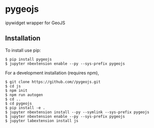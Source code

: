 pygeojs
===============================

ipywidget wrapper for GeoJS

Installation
------------

To install use pip:

    $ pip install pygeojs
    $ jupyter nbextension enable --py --sys-prefix pygeojs


For a development installation (requires npm),

    $ git clone https://github.com//pygeojs.git
    $ cd js
    $ npm init
    $ npm run autogen
    $ cd ..
    $ cd pygeojs
    $ pip install -e .
    $ jupyter nbextension install --py --symlink --sys-prefix pygeojs
    $ jupyter nbextension enable --py --sys-prefix pygeojs
    $ jupyter labextension install js
